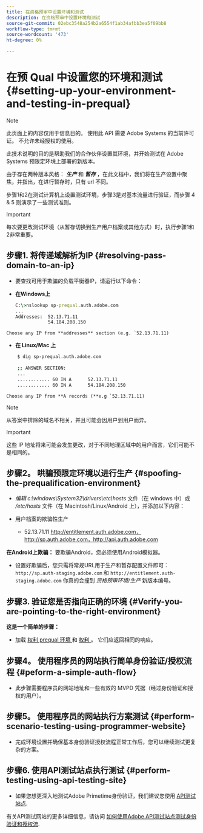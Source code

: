 ```yaml
---
title: 在资格预审中设置环境和测试
description: 在资格预审中设置环境和测试
source-git-commit: 02ebc3548a254b2a6554f1ab34afbb3ea5f09bb8
workflow-type: tm+mt
source-wordcount: '473'
ht-degree: 0%

---
```


# 在预 Qual 中设置您的环境和测试{#setting-up-your-environment-and-testing-in-prequal}

>[!NOTE]
>
>此页面上的内容仅用于信息目的。 使用此 API 需要 Adobe Systems 的当前许可证。 不允许未经授权的使用。

此技术说明的目的是帮助我们的合作伙伴设置其环境，并开始测试在 Adobe Systems 预限定环境上部署的新版本。

由于存在两种版本风格： ***生产*** 和 ***暂存*** ，在此文档中，我们将在生产设置中聚焦，并指出，在进行暂存时，只有 url 不同。

步骤1和2在测试计算机上设置测试环境，步骤3是对基本流量进行验证，而步骤 4 &amp; 5 则演示了一些测试准则。

>[!IMPORTANT]
>
> 每次要更改测试环境（从暂存切换到生产用户档案或其他方式）时，执行步骤1和2非常重要。


## 步骤1. 将传递域解析为IP {#resolving-pass-domain-to-an-ip}

* 要查找可用于欺骗的负载平衡器IP，请运行以下命令：

* **在Windows上**

  ```cmd
  C:\>nslookup sp-prequal.auth.adobe.com
  ...
  Addresses:  52.13.71.11
              54.184.208.150
  ```

```Choose any IP from **addresses** section (e.g. `52.13.71.11)```

* **在 Linux/Mac 上**

```sh
    $ dig sp-prequal.auth.adobe.com
    
    ;; ANSWER SECTION:
    ...
    ............ 60 IN A      52.13.71.11
    ............ 60 IN A      54.184.208.150
```

```Choose any IP from **A records (**e.g `52.13.71.11)```

>[!NOTE]
>
>从答案中排除的域名不相关，并且可能会因用户到用户而异。

>[!IMPORTANT]
>
> 这些 IP 地址将来可能会发生更改，对于不同地理区域中的用户而言，它们可能不是相同的。


## 步骤2。  哄骗预限定环境以进行生产 {#spoofing-the-prequalification-environment}

* *编辑 c:\\windows\\System32\\drivers\\etc\\hosts* 文件（在 windows 中）或 */etc/hosts* 文件（在 Macintosh/Linux/Android 上），并添加以下内容：

* 用户档案的欺骗性生产
   * 52.13.71.11 http://entitlement.auth.adobe.com，http://sp.auth.adobe.com，http://api.auth.adobe.com

**在Android上欺骗：** 要欺骗Android，您必须使用Android模拟器。

* 设置好欺骗后，您只需将常规URL用于生产和暂存配置文件即可： `http://sp.auth-staging.adobe.com` 和 `http://entitlement.auth-staging.adobe.com` 你真的会撞到 *资格预审环境/生产* 新版本编号。


## 步骤3.  验证您是否指向正确的环境 {#Verify-you-are-pointing-to-the-right-environment}

**这是一个简单的步骤：**

* 加载 [ 权利 prequal 环境 ](https://entitlement-prequal.auth.adobe.com/environment.html) 和 [ 权利 ](https://entitlement.auth.adobe.com/environment.html) 。 它们应返回相同的响应。


## 步骤4。  使用程序员的网站执行简单身份验证/授权流程 {#peform-a-simple-auth-flow}

* 此步骤需要程序员的网站地址和一些有效的 MVPD 凭据（经过身份验证和授权的用户）。

## 步骤5。  使用程序员的网站执行方案测试 {#perform-scenario-testing-using-programmer-website}

* 完成环境设置并确保基本身份验证授权流程正常工作后，您可以继续测试更复杂的方案。


## 步骤6.  使用API测试站点执行测试 {#perform-testing-using-api-testing-site}

* 如果您想更深入地测试Adobe Primetime身份验证，我们建议您使用 [API测试站点](http://entitlement-prequal.auth.adobe.com/apitest/api.html).

有关API测试网站的更多详细信息，请访问 [如何使用Adobe API测试站点测试身份验证和授权流](/help/authentication/test-authn-authz-flows-using-adobes-api-test-site.md).
